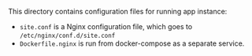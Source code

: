This directory contains configuration files for running app instance:

- `site.conf` is a Nginx configuration file, which goes to `/etc/nginx/conf.d/site.conf`
- `Dockerfile.nginx` is run from docker-compose as a separate service.
